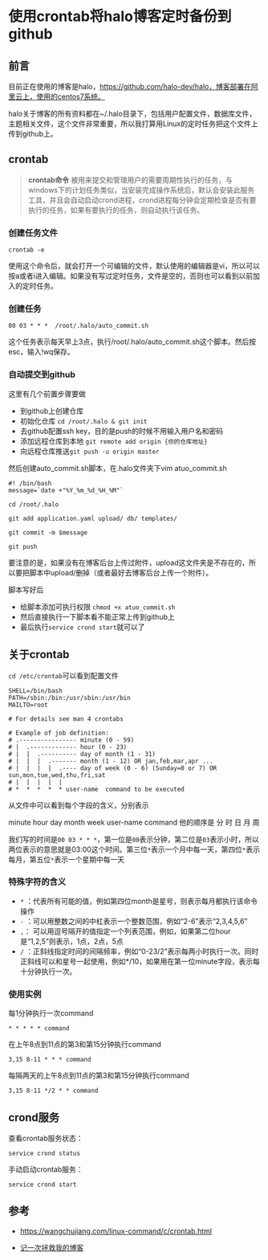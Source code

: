 # 使用crontab将halo博客定时备份到github

## 前言

目前正在使用的博客是halo，https://github.com/halo-dev/halo，博客部署在阿里云上，使用的centos7系统。

halo关于博客的所有资料都在~/.halo目录下，包括用户配置文件，数据库文件，主题相关文件，这个文件非常重要，所以我打算用Linux的定时任务把这个文件上传到github上。

## crontab

> **crontab命令** 被用来提交和管理用户的需要周期性执行的任务，与windows下的计划任务类似，当安装完成操作系统后，默认会安装此服务工具，并且会自动启动crond进程，crond进程每分钟会定期检查是否有要执行的任务，如果有要执行的任务，则自动执行该任务。

### 创建任务文件

```shell
crontab -e
```

使用这个命令后，就会打开一个可编辑的文件，默认使用的编辑器是vi，所以可以按a或者i进入编辑。如果没有写过定时任务，文件是空的，否则也可以看到以前加入的定时任务。

### 创建任务

```shell
00 03 * * *  /root/.halo/auto_commit.sh
```

这个任务表示每天早上3点，执行/root/.halo/auto_commit.sh这个脚本。然后按esc，输入!wq保存。

### 自动提交到github

这里有几个前置步骤要做

- 到github上创建仓库
- 初始化仓库  `cd /root/.halo & git init`
- 去github配置ssh key，目的是push的时候不用输入用户名和密码
- 添加远程仓库到本地  `git remote add origin {你的仓库地址}`
- 向远程仓库推送`git push -u origin master `

然后创建auto_commit.sh脚本，在.halo文件夹下vim atuo_commit.sh

```shell
#! /bin/bash
message=`date +"%Y_%m_%d_%H_%M"`
 
cd /root/.halo
 
git add application.yaml upload/ db/ templates/
 
git commit -m $message
 
git push

```

要注意的是，如果没有在博客后台上传过附件，upload这文件夹是不存在的，所以要把脚本中upload/删掉（或者最好去博客后台上传一个附件）。

脚本写好后

- 给脚本添加可执行权限 `chmod +x atuo_commit.sh`
- 然后直接执行一下脚本看不能正常上传到github上
- 最后执行`service crond start`就可以了

## 关于crontab

`cd /etc/crontab`可以看到配置文件	

``` shell
SHELL=/bin/bash
PATH=/sbin:/bin:/usr/sbin:/usr/bin
MAILTO=root

# For details see man 4 crontabs

# Example of job definition:
# .---------------- minute (0 - 59)
# |  .------------- hour (0 - 23)
# |  |  .---------- day of month (1 - 31)
# |  |  |  .------- month (1 - 12) OR jan,feb,mar,apr ...
# |  |  |  |  .---- day of week (0 - 6) (Sunday=0 or 7) OR sun,mon,tue,wed,thu,fri,sat
# |  |  |  |  |
# *  *  *  *  * user-name  command to be executed

```

从文件中可以看到每个字段的含义，分别表示

minute   hour   day   month   week  user-name command    他的顺序是 分 时 日 月 周

我们写的时间是`00 03 * * *`，第一位是`00`表示分钟，第二位是`03`表示小时，所以两位表示的意思就是03:00这个时间。第三位`*`表示一个月中每一天，第四位`*`表示每月，第五位`*`表示一个星期中每一天

### 特殊字符的含义

- `*`  ：代表所有可能的值，例如第四位month是星号，则表示每月都执行该命令操作
- `-` ：可以用整数之间的中杠表示一个整数范围，例如“2-6”表示“2,3,4,5,6”
- `,`： 可以用逗号隔开的值指定一个列表范围，例如，如果第二位hour是“1,2,5”则表示，1点，2点，5点
- `/` ：正斜线指定时间的间隔频率，例如“0-23/2”表示每两小时执行一次。同时正斜线可以和星号一起使用，例如*/10，如果用在第一位minute字段，表示每十分钟执行一次。

### 使用实例

每1分钟执行一次command

```shell
* * * * * command
```

在上午8点到11点的第3和第15分钟执行command

```shell
3,15 8-11 * * * command
```

每隔两天的上午8点到11点的第3和第15分钟执行command

```shell
3,15 8-11 */2 * * command
```

## crond服务

查看crontab服务状态：

```shell
service crond status
```

手动启动crontab服务：

```shell
service crond start
```

## 参考

- https://wangchujiang.com/linux-command/c/crontab.html

- [记一次拯救我的博客](https://ryanc.cc/archives/record-how-to-save-my-blog)